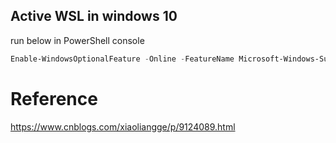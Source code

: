 
## Active WSL in windows 10
run below in PowerShell console 

```powershell
Enable-WindowsOptionalFeature -Online -FeatureName Microsoft-Windows-Subsystem-Linux
```


# Reference 

https://www.cnblogs.com/xiaoliangge/p/9124089.html
